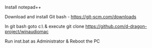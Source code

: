 Install notepad++  

Download and install Git bash - https://git-scm.com/downloads

In git bash goto c:\ & execute git clone https://github.com/d-dragon-project/winaudiomac

Run inst.bat as Administrator & Reboot the PC
